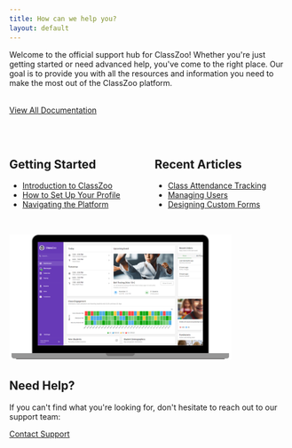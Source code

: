 ```yaml
---
title: How can we help you?
layout: default
---
```


Welcome to the official support hub for ClassZoo! Whether you're just getting started or need advanced help, you've come to the right place. Our goal is to provide you with all the resources and information you need to make the most out of the ClassZoo platform.

<div style="margin: 2rem 0 3rem 0;">
  <a href="./docs" class="button">View All Documentation</a>
</div>

<div style="display: flex; justify-content: space-between;">
  <div style="width: 48%;">
    <h2>Getting Started</h2>
    <ul>
      <li><a href="./docs/introduction-to-classzoo">Introduction to ClassZoo</a></li>
      <li><a href="./docs/how-to-setup-your-profile">How to Set Up Your Profile</a></li>
      <li><a href="./docs/navigating-the-platform">Navigating the Platform</a></li>
    </ul>
  </div>
  <div style="width: 48%;">
    <h2>Recent Articles</h2>
    <ul>
      <li><a href="./docs/class-attendance-tracking">Class Attendance Tracking</a></li>
      <li><a href="./docs/managing-users">Managing Users</a></li>
      <li><a href="./docs/designing-custom-forms">Designing Custom Forms</a></li>
    </ul>
  </div>
</div>

<div style="margin: 2rem 0;">
  <img src="/assets/images/laptop_screenshot.png" alt="ClassZoo Logo" width="400">
</div>

## Need Help?

If you can't find what you're looking for, don't hesitate to reach out to our support team:

[Contact Support](mailto:info@classzoo.com)
